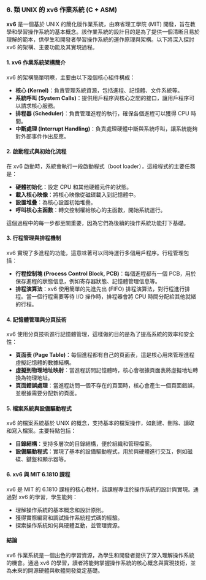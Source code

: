 ### 6. 類 UNIX 的 xv6 作業系統 (C + ASM)

**xv6** 是一個基於 UNIX 的簡化版作業系統，由麻省理工學院 (MIT) 開發，旨在教學和學習操作系統的基本概念。該作業系統的設計目的是為了提供一個清晰且易於理解的範本，供學生和開發者學習操作系統的運作原理與架構。以下將深入探討 xv6 的架構、主要功能及其實現過程。

#### 1. xv6 作業系統架構簡介

xv6 的架構簡單明瞭，主要由以下幾個核心組件構成：

- **核心 (Kernel)**：負責管理系統資源，包括進程、記憶體、文件系統等。
- **系統呼叫 (System Calls)**：提供用戶程序與核心之間的接口，讓用戶程序可以請求核心服務。
- **排程器 (Scheduler)**：負責管理進程的執行，確保各個進程可以獲得 CPU 時間。
- **中斷處理 (Interrupt Handling)**：負責處理硬體中斷與系統呼叫，讓系統能夠對外部事件作出反應。

#### 2. 啟動程式與初始化流程

在 xv6 啟動時，系統會執行一段啟動程式（boot loader），這段程式的主要任務是：

- **硬體初始化**：設定 CPU 和其他硬體元件的狀態。
- **載入核心映像**：將核心映像從磁碟載入到記憶體中。
- **設置堆疊**：為核心設置初始堆疊。
- **呼叫核心主函數**：轉交控制權給核心的主函數，開始系統運行。

這個過程中的每一步都至關重要，因為它們為後續的操作系統功能打下基礎。

#### 3. 行程管理與排程機制

xv6 實現了多進程的功能，這意味著可以同時運行多個用戶程序。行程管理包括：

- **行程控制塊 (Process Control Block, PCB)**：每個進程都有一個 PCB，用於保存進程的狀態信息，例如寄存器狀態、記憶體管理信息等。
- **排程演算法**：xv6 使用簡單的先進先出 (FIFO) 排程演算法，對行程進行排程。當一個行程需要等待 I/O 操作時，排程器會將 CPU 時間分配給其他就緒的行程。

#### 4. 記憶體管理與分頁技術

xv6 使用分頁技術進行記憶體管理，這樣做的目的是為了提高系統的效率和安全性：

- **頁面表 (Page Table)**：每個進程都有自己的頁面表，這是核心用來管理進程虛擬記憶體的數據結構。
- **虛擬到物理地址映射**：當進程訪問記憶體時，核心會根據頁面表將虛擬地址轉換為物理地址。
- **頁面錯誤處理**：當進程訪問一個不存在的頁面時，核心會產生一個頁面錯誤，並根據需要分配新的頁面。

#### 5. 檔案系統與設備驅動程式

xv6 的檔案系統基於 UNIX 的概念，支持基本的檔案操作，如創建、刪除、讀取和寫入檔案。主要特點包括：

- **目錄結構**：支持多層次的目錄結構，便於組織和管理檔案。
- **設備驅動程式**：實現了基本的設備驅動程式，用於與硬體進行交互，例如磁碟、鍵盤和顯示器等。

#### 6. xv6 與 MIT 6.1810 課程

xv6 是 MIT 的 6.1810 課程的核心教材，該課程專注於操作系統的設計與實現。通過對 xv6 的學習，學生能夠：

- 理解操作系統的基本概念和設計原則。
- 獲得實際編寫和調試操作系統程式碼的經驗。
- 探索操作系統如何與硬體互動，並管理資源。

#### 結論

xv6 作業系統是一個出色的學習資源，為學生和開發者提供了深入理解操作系統的機會。通過 xv6 的學習，讀者將能夠掌握操作系統的核心概念與實現技術，並為未來的開源硬體與軟體開發奠定基礎。